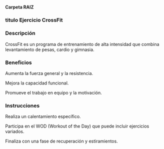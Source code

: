 #### Carpeta RAIZ 


### titulo Ejercicio CrossFit


### Descripción
CrossFit es un programa de entrenamiento de alta intensidad que combina levantamiento de pesas, cardio y gimnasia.

### Beneficios
Aumenta la fuerza general y la resistencia.

Mejora la capacidad funcional.

Promueve el trabajo en equipo y la motivación.

### Instrucciones
Realiza un calentamiento específico.

Participa en el WOD (Workout of the Day) que puede incluir ejercicios variados.

Finaliza con una fase de recuperación y estiramientos.

